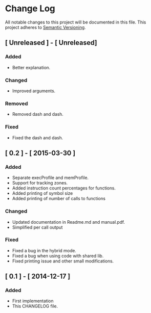 # Change Log
All notable changes to this project will be documented in this file.
This project adheres to [Semantic Versioning](http://semver.org/).

## [ Unreleased ] - [ Unreleased]
### Added
- Better explanation.

### Changed
- Improved arguments.

### Removed
- Removed dash and dash.

### Fixed
- Fixed the dash and dash.


## [ 0.2 ] - [ 2015-03-30 ]
### Added
- Separate execProfile and memProfile.
- Support for tracking zones.
- Added instruction count percentages for functions.
- Added printing of symbol size
- Added printing of number of calls to functions

### Changed
- Updated documentation in Readme.md and manual.pdf.
- Simplified per call output

### Fixed
- Fixed a bug in the hybrid mode.
- Fixed a bug when using code with shared lib.
- Fixed printing issue and other small modifications.


## [ 0.1 ] - [ 2014-12-17 ]
### Added
- First implementation
- This CHANGELOG file.
